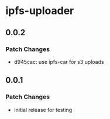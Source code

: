 # ipfs-uploader

## 0.0.2

### Patch Changes

- d945cac: use ipfs-car for s3 uploads

## 0.0.1

### Patch Changes

- Initial release for testing

